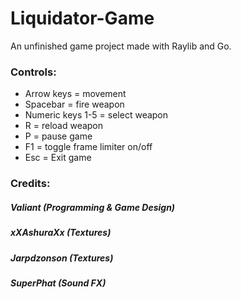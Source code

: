 # Liquidator-Game
An unfinished game project made with Raylib and Go.

### Controls:
- Arrow keys = movement
- Spacebar = fire weapon
- Numeric keys 1-5 = select weapon
- R = reload weapon
- P = pause game
- F1 = toggle frame limiter on/off
- Esc = Exit game

### Credits:
##### Valiant (Programming & Game Design)
##### xXAshuraXx (Textures)
##### Jarpdzonson (Textures)
##### SuperPhat (Sound FX)
